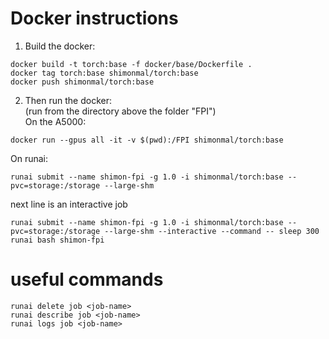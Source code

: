 # Docker instructions
1. Build the docker:
```shell
docker build -t torch:base -f docker/base/Dockerfile .
docker tag torch:base shimonmal/torch:base
docker push shimonmal/torch:base
```
2. Then run the docker: <br>(run from the directory above the folder "FPI") <br> On the A5000:
```shell
docker run --gpus all -it -v $(pwd):/FPI shimonmal/torch:base
```
On runai:
```shell
runai submit --name shimon-fpi -g 1.0 -i shimonmal/torch:base --pvc=storage:/storage --large-shm
```
next line is an interactive job
```shell
runai submit --name shimon-fpi -g 1.0 -i shimonmal/torch:base --pvc=storage:/storage --large-shm --interactive --command -- sleep 300
runai bash shimon-fpi
```

# useful commands
```shell
runai delete job <job-name>
runai describe job <job-name>
runai logs job <job-name>
```

